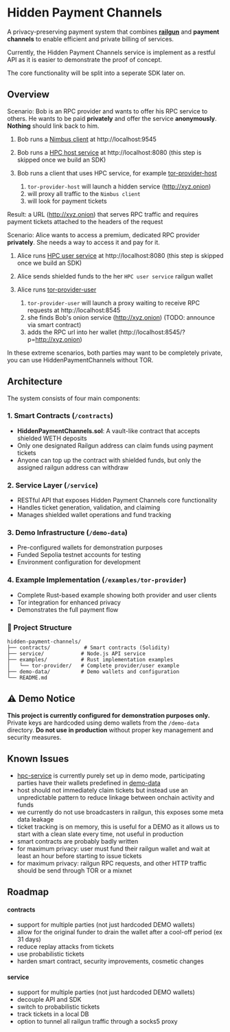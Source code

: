 # Hidden Payment Channels

A privacy-preserving payment system that combines **[railgun](https://github.com/Railgun-Community/wallet)** and **payment channels** to enable efficient and private billing of services.

Currently, the Hidden Payment Channels service is implement as a restful API as it is easier to demonstrate the proof of concept.

The core functionality will be split into a seperate SDK later on.

## Overview

Scenario: Bob is an RPC provider and wants to offer his RPC service to others.
He wants to be paid **privately** and offer the service **anonymously**.
**Nothing** should link back to him.

1. Bob runs a [Nimbus client](https://github.com/status-im/nimbus-eth1) at http://localhost:9545
2. Bob runs a [HPC host service](./service/) at http://localhost:8080 (this step is skipped once we build an SDK)
3. Bob runs a client that uses HPC service, for example [tor-provider-host](./examples/tor-provider/)

   1. `tor-provider-host` will launch a hidden service (http://xyz.onion)
   2. will proxy all traffic to the `Nimbus client`
   3. will look for payment tickets

Result: a URL (http://xyz.onion) that serves RPC traffic and requires payment tickets attached to the headers of the request

Scenario: Alice wants to access a premium, dedicated RPC provider **privately**.
She needs a way to access it and pay for it.

1. Alice runs [HPC user service](./service/) at http://localhost:8080 (this step is skipped once we build an SDK)
2. Alice sends shielded funds to the her `HPC user service` railgun wallet
3. Alice runs [tor-provider-user](./examples/tor-provider/)

   1. `tor-provider-user` will launch a proxy waiting to receive RPC requests at http://localhost:8545
   2. she finds Bob's onion service (http://xyz.onion) (TODO: announce via smart contract)
   3. adds the RPC url into her wallet (http://localhost:8545/?p=http://xyz.onion)

In these extreme scenarios, both parties may want to be completely private, you can use HiddenPaymentChannels without TOR.

## Architecture

The system consists of four main components:

### 1. **Smart Contracts** (`/contracts`)

- **HiddenPaymentChannels.sol**: A vault-like contract that accepts shielded WETH deposits
- Only one designated Railgun address can claim funds using payment tickets
- Anyone can top up the contract with shielded funds, but only the assigned railgun address can withdraw

### 2. **Service Layer** (`/service`)

- RESTful API that exposes Hidden Payment Channels core functionality
- Handles ticket generation, validation, and claiming
- Manages shielded wallet operations and fund tracking

### 3. **Demo Infrastructure** (`/demo-data`)

- Pre-configured wallets for demonstration purposes
- Funded Sepolia testnet accounts for testing
- Environment configuration for development

### 4. **Example Implementation** (`/examples/tor-provider`)

- Complete Rust-based example showing both provider and user clients
- Tor integration for enhanced privacy
- Demonstrates the full payment flow

### 📁 Project Structure

```
hidden-payment-channels/
├── contracts/           # Smart contracts (Solidity)
├── service/            # Node.js API service
├── examples/           # Rust implementation examples
│   └── tor-provider/   # Complete provider/user example
├── demo-data/          # Demo wallets and configuration
└── README.md
```

## ⚠️ Demo Notice

**This project is currently configured for demonstration purposes only.** Private keys are hardcoded using demo wallets from the `/demo-data` directory. **Do not use in production** without proper key management and security measures.

## Known Issues

- [hpc-service](./service/) is currently purely set up in demo mode, participating parties have their wallets predefined in [demo-data](./demo-data/)
- host should not immediately claim tickets but instead use an unpredictable pattern to reduce linkage between onchain activity and funds
- we currently do not use broadcasters in railgun, this exposes some meta data leakage
- ticket tracking is on memory, this is useful for a DEMO as it allows us to start with a clean slate every time, not useful in production
- smart contracts are probably badly written
- for maximum privacy: user must fund their railgun wallet and wait at least an hour before starting to issue tickets
- for maximum privacy: railgun RPC requests, and other HTTP traffic should be send through TOR or a mixnet

## Roadmap

#### contracts

- support for multiple parties (not just hardcoded DEMO wallets)
- allow for the original funder to drain the wallet after a cool-off period (ex 31 days)
- reduce replay attacks from tickets
- use probabilistic tickets
- harden smart contract, security improvements, cosmetic changes

#### service

- support for multiple parties (not just hardcoded DEMO wallets)
- decouple API and SDK
- switch to probabilistic tickets
- track tickets in a local DB
- option to tunnel all railgun traffic through a socks5 proxy
